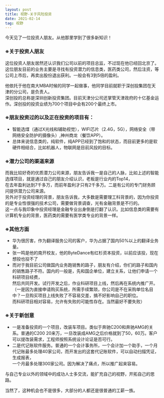 ```yaml
---
layout: post
title: 视野-关于风险投资
date: 2021-02-14 
tag: 视野
---
```


<p>今天见了一位投资人朋友。从他那里学到了很多新知识！</p>

###  ※关于投资人朋友
<p>这位投资人朋友居然还认识我们公司以前的项目总监，不过现在他已经回北京了。<Br/>
这位朋友目前的业务主要是寻找有投资潜力的信息类，医药类公司，然后注资，等公司上市后，再卖出股份退出获利。一般会有3到5倍的盈利。 <Br/></p>

<p>他依托于他在南大MBA时候的同学一起做事，他同学目前就职于深创投集团在天津的分公司，是负责人。 <Br/>
深创投的总称是深圳创新投资集团。目前天津分公司还掌管天津政府的十亿基金运作。深创投的投资业绩为700个项目中会有200个最终上市。<Br/></p>

       
### ※朋友投资过的以及正在投资的项目有：
* 智能选煤（通过X光线和辅助视觉），WIFI芯片（2.4G，5G），网络安全（带网络安全防护的摄像头）,神州商龙（餐饮APP）。<Br/>  
* 总体来说信息类的，纯软件，纯APP已经到了饱和的状态，而目前更多的是软硬件相结合，比如机器人，物联网是目前风投的目标。<Br/>  
 

###  ※潜力公司的渠道来源
<p>而我比较好奇的优质潜力公司来源，朋友告诉我一是自己的人脉，比如上述的智能选煤项目，就是通过自己的朋友介绍认识，老板是行业内的Top14，<Br/>
   在去年盈利达到7千多万，而前年盈利才只有2千多万。二是有公司的专门财务顾问提供潜力公司来源。 <Br/>
另外对于投资经理的背景，朋友告诉我，大多数是需要理工科背景的，因为你投资的是专业性很强的技术公司，需要做背景调查，光有金融背景是不行的。<Br/>
这一点与我印象中投资经理是金融专业出身倒是打翻了认识。比如信息类的需要有计算机专业的背景，医药类的需要有医学类专业的背景一样。<Br/></p>  

### ※其他方面
* 华为很厉害，作为翻译服务公司的客户，华为占据了国内50%以上的翻译业务量。<Br/> 
* 张一鸣是他的南开校友，他的ByteDance有红杉资本投资，以前应该投，现在想投也投不了<Br/> 
* 而对于我目前公司做国内业务跑销售的路子，朋友有介绍，你们的路子和国内的销售路子不符。国内的一般是，先和国企单位，建立关系，让他们申请一个科研项目经费，<Br/> 
然后共同开发。试行开发之后，作业科研项目上线，然后再在系统内推广开。<Br/> 
（一是因为直接申请购买系统，所需手续繁琐，你公司是不在采购单位名目中？一旦购买项目上线失败了不容易交差，搞不好影响自己的职位。<Br/> 
而科研项目相对容易，允许有失败的可能性存在。当然最好不要失败）<Br/> 
 
### ※关于新创意
* 一是准备投资的一个项目，改装车项目。类似于奔驰C200和奔驰AMG的关系。普通的C200 20来万，一旦改装成AMG之后价格就到了50，60万。客户可以提改装需求，工程师按照系统设计论证是否可行。<Br/>  
* 二是代记账软件服务。普通的一个会计事务所，一个会计加一个助手，一个月代记账最多处理40家公司，而开发出的这套代记账软件，可以自动扫描凭证，生成报表，<Br/>
一个月最多处理300家公司。因为解决了痛点，所以推广起来容易。<Br/>  

<p>与自己专业以外的领域中的成功人士多交流，能扩充自己的视野，开拓自己的思路。</p>
<p>当然了，这种机会也不是很多，大部分的人都还是很普通的工薪一族。</p>
